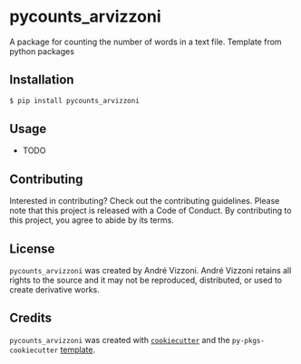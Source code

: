 # pycounts_arvizzoni

A package for counting the number of words in a text file. Template from python packages

## Installation

```bash
$ pip install pycounts_arvizzoni
```

## Usage

- TODO

## Contributing

Interested in contributing? Check out the contributing guidelines. Please note that this project is released with a Code of Conduct. By contributing to this project, you agree to abide by its terms.

## License

`pycounts_arvizzoni` was created by André Vizzoni. André Vizzoni retains all rights to the source and it may not be reproduced, distributed, or used to create derivative works.

## Credits

`pycounts_arvizzoni` was created with [`cookiecutter`](https://cookiecutter.readthedocs.io/en/latest/) and the `py-pkgs-cookiecutter` [template](https://github.com/py-pkgs/py-pkgs-cookiecutter).
